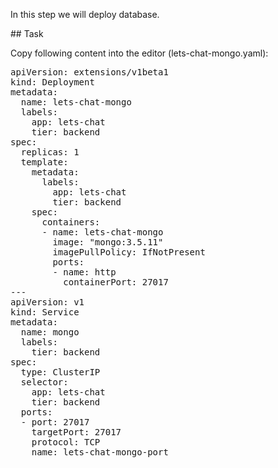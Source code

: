 In this step we will deploy database.

## Task

Copy following content into the editor (lets-chat-mongo.yaml):

<pre class="file" data-filename="lets-chat-mongo.yaml" data-target="replace">apiVersion: extensions/v1beta1
kind: Deployment
metadata:
  name: lets-chat-mongo
  labels:
    app: lets-chat
    tier: backend
spec:
  replicas: 1
  template:
    metadata:
      labels:
        app: lets-chat
        tier: backend
    spec:
      containers:
      - name: lets-chat-mongo
        image: "mongo:3.5.11"
        imagePullPolicy: IfNotPresent
        ports:
        - name: http
          containerPort: 27017
---
apiVersion: v1
kind: Service
metadata:
  name: mongo
  labels:
    tier: backend
spec:
  type: ClusterIP
  selector:
    app: lets-chat
    tier: backend
  ports:
  - port: 27017
    targetPort: 27017
    protocol: TCP
    name: lets-chat-mongo-port
</pre>